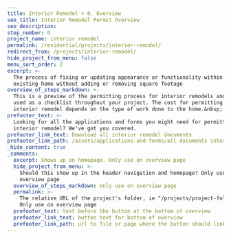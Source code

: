 ```yaml
---
title: Interior Remodel > 0. Overview
seo_title: Interior Remodel Permit Overview
seo_description:
step_number: 0
project_name: interior remodel
permalink: /residential/projects/interior-remodel/
redirect_from: /projects/interior-remodel/
hide_project_from_menu: false
menu_sort_order: 2
excerpt: >-
  The process of fixing or updating appearance or functionality within an
  existing home without adding or removing square footage
overview_of_steps_markdown: >-
  This is a preview of the permitting process for interior remodels and can be
  used as a checklist throughout your project. The cost for permitting an
  interior remodel depends on the type of work done to the home.&nbsp;
prefooter_text: >-
  Looking for all the applications and forms you might need for permitting an
  interior remodel? We've got you covered.
prefooter_link_text: Download all interior remodel documents
prefooter_link_path: /assets/applications-and-forms/all documents interior remodel.zip
_hide_content: true
_comments:
  excerpt: Shows up on homepage. Only use on overview page
  hide_project_from_menu: >-
    Should this show up in the header navigation and homepage? Only use on
    overview page
  overview_of_steps_markdown: Only use on overview page
  permalink: >-
    The relative URL of the project's folder, ie "/projects/project-folder/".
    Only use on overview page
  prefooter_text: text before the button at the bottom of overview
  prefooter_link_text: button text for bottom of overview
  prefooter_link_path: url to file or page where the button should link
---
```

